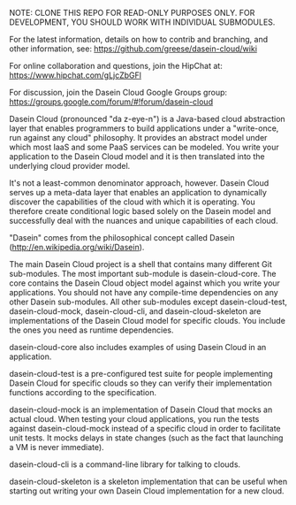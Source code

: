 NOTE: CLONE THIS REPO FOR READ-ONLY PURPOSES ONLY. FOR DEVELOPMENT, YOU SHOULD WORK WITH INDIVIDUAL SUBMODULES.

For the latest information, details on how to contrib and branching, and other information, see: https://github.com/greese/dasein-cloud/wiki

For online collaboration and questions, join the HipChat at: https://www.hipchat.com/gLjcZbGFl

For discussion, join the Dasein Cloud Google Groups group: https://groups.google.com/forum/#!forum/dasein-cloud

Dasein Cloud (pronounced "da z-eye-n") is a Java-based cloud abstraction layer that enables 
programmers to build applications under a "write-once, run against any cloud" philosophy. It provides an
abstract model under which most IaaS and some PaaS services can be modeled. You write
your application to the Dasein Cloud model and it is then translated into the underlying
cloud provider model.

It's not a least-common denominator approach, however. Dasein Cloud serves up a meta-data
layer that enables an application to dynamically discover the capabilities of the cloud with
which it is operating. You therefore create conditional logic based solely on the Dasein 
model and successfully deal with the nuances and unique capabilities of each cloud.

"Dasein" comes from the philosophical concept called Dasein (http://en.wikipedia.org/wiki/Dasein).

The main Dasein Cloud project is a shell that contains many different Git sub-modules.
The most important sub-module is dasein-cloud-core. The core contains the Dasein Cloud
object model against which you write your applications. You should not have any compile-time
dependencies on any other Dasein sub-modules. All other sub-modules except dasein-cloud-test,
dasein-cloud-mock, dasein-cloud-cli, and dasein-cloud-skeleton are implementations of the Dasein Cloud model
for specific clouds. You include the ones you need as runtime dependencies.

dasein-cloud-core also includes examples of using Dasein Cloud in an application.

dasein-cloud-test is a pre-configured test suite for people implementing Dasein Cloud
for specific clouds so they can verify their implementation functions according to
the specification.

dasein-cloud-mock is an implementation of Dasein Cloud that mocks an actual cloud. When
testing your cloud applications, you run the tests against dasein-cloud-mock instead of
a specific cloud in order to facilitate unit tests. It mocks delays in state changes (such
as the fact that launching a VM is never immediate).

dasein-cloud-cli is a command-line library for talking to clouds.

dasein-cloud-skeleton is a skeleton implementation that can be useful when starting out writing your own
Dasein Cloud implementation for a new cloud.
